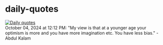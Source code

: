 # daily-quotes
[![Daily quotes](https://github.com/ceepu8/daily-quotes/actions/workflows/daily-quote.yml/badge.svg)](https://github.com/ceepu8/daily-quotes/actions/workflows/daily-quote.yml)<br/>
October 04, 2024 at 12:12 PM: "My view is that at a younger age your optimism is more and you have more imagination etc. You have less bias." - Abdul Kalam
